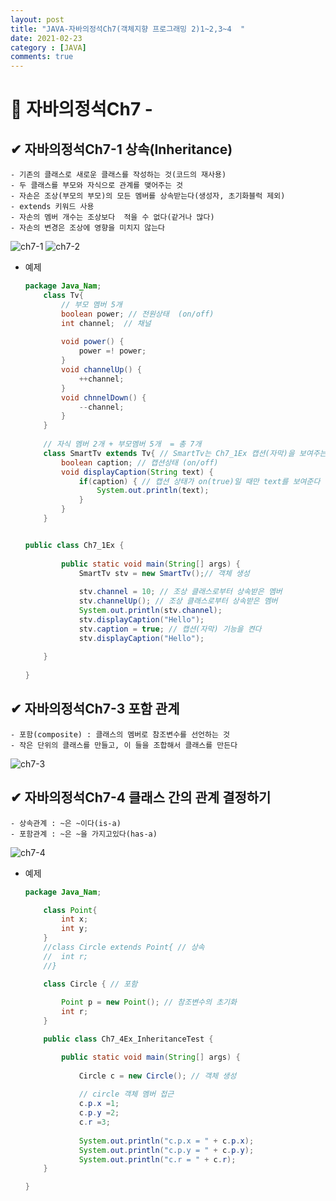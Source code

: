 ```yaml
---
layout: post
title: "JAVA-자바의정석Ch7(객체지향 프로그래밍 2)1~2,3~4  "
date: 2021-02-23
category : [JAVA]
comments: true
---
```


# 🔶 자바의정석Ch7 -

## ✔ 자바의정석Ch7-1 상속(Inheritance)

    - 기존의 클래스로 새로운 클래스를 작성하는 것(코드의 재사용)
    - 두 클래스를 부모와 자식으로 관계를 맺어주는 것
    - 자손은 조상(부모의 부모)의 모든 멤버를 상속받는다(생성자, 초기화블럭 제외)
    - extends 키워드 사용   
    - 자손의 멤버 개수는 조상보다  적을 수 없다(같거나 많다)
    - 자손의 변경은 조상에 영향을 미치지 않는다
![ch7-1](https://user-images.githubusercontent.com/65608960/108822642-b4c8c200-7602-11eb-88a8-81edb68e1788.JPG)
![ch7-2](https://user-images.githubusercontent.com/65608960/108822638-b3979500-7602-11eb-9c39-ea9780c65190.JPG)



- 예제
    ```java
    package Java_Nam;
        class Tv{
            // 부모 멤버 5개
            boolean power; // 전원상태  (on/off)
            int channel;  // 채널
            
            void power() {
                power =! power;
            }
            void channelUp() {
                ++channel;
            }
            void chnnelDown() {
                --channel;
            }			
        }	
        
        // 자식 멤버 2개 + 부모멤버 5개  = 총 7개
        class SmartTv extends Tv{ // SmartTv는 Ch7_1Ex 캡션(자막)을 보여주는 기능
            boolean caption; // 캡션상태 (on/off)
            void displayCaption(String text) { 
                if(caption) { // 캡션 상태가 on(true)일 때만 text를 보여준다
                    System.out.println(text);
                }
            }
        }


    public class Ch7_1Ex {	
            
            public static void main(String[] args) {
                SmartTv stv = new SmartTv();// 객체 생성
                
                stv.channel = 10; // 조상 클래스로부터 상속받은 멤버
                stv.channelUp(); // 조상 클래스로부터 상속받은 멤버
                System.out.println(stv.channel);
                stv.displayCaption("Hello");
                stv.caption = true; // 캡션(자막) 기능을 켠다
                stv.displayCaption("Hello");
                
        }
            
    }
    ```
    
## ✔ 자바의정석Ch7-3 포함 관계

    - 포함(composite) : 클래스의 멤버로 참조변수를 선언하는 것
    - 작은 단위의 클래스를 만들고, 이 들을 조합해서 클래스를 만든다
![ch7-3](https://user-images.githubusercontent.com/65608960/108824397-01ad9800-7605-11eb-8367-06ed20c09526.JPG)


## ✔ 자바의정석Ch7-4 클래스 간의 관계 결정하기

    - 상속관계 : ~은 ~이다(is-a)
    - 포함관계 : ~은 ~을 가지고있다(has-a)
![ch7-4](https://user-images.githubusercontent.com/65608960/108824392-007c6b00-7605-11eb-93f7-f32d71c9a31a.JPG)

- 예제
    ```java
    package Java_Nam;

        class Point{
            int x;
            int y;
        }
        //class Circle extends Point{ // 상속
        //	int r;
        //}

        class Circle { // 포함
            
            Point p = new Point(); // 참조변수의 초기화
            int r;
        }

        public class Ch7_4Ex_InheritanceTest {

            public static void main(String[] args) {
                
                Circle c = new Circle(); // 객체 생성
                
                // circle 객체 멤버 접근
                c.p.x =1;
                c.p.y =2;
                c.r =3;
                
                System.out.println("c.p.x = " + c.p.x);
                System.out.println("c.p.y = " + c.p.y);
                System.out.println("c.r = " + c.r);
        }

    }
    ```

   